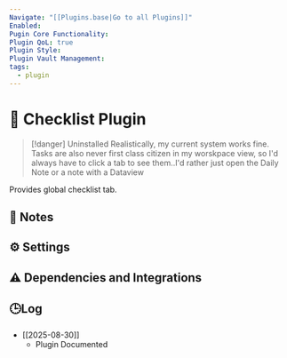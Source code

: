 ```yaml
---
Navigate: "[[Plugins.base|Go to all Plugins]]"
Enabled:
Pugin Core Functionality:
Plugin QoL: true
Plugin Style:
Plugin Vault Management:
tags:
  - plugin
---
```

# 🔌 Checklist Plugin

> [!danger] Uninstalled
> Realistically, my current system works fine. Tasks are also never first class citizen in my worskpace view, so I'd always have to click a tab to see them..I'd rather just open the Daily Note or a note with a Dataview

Provides global checklist tab.

## 📝 Notes

## ⚙️ Settings

## ⚠️ Dependencies and Integrations

## 🕒Log

- [[2025-08-30]]
	- Plugin Documented
